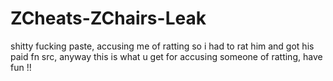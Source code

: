 # ZCheats-ZChairs-Leak
shitty fucking paste, accusing me of ratting so i had to rat him and got his paid fn src, anyway this is what u get for accusing someone of ratting, have fun !!
